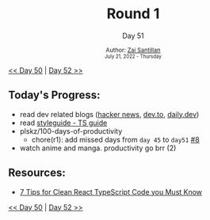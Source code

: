 <div align="center">
  <h1>Round 1</h1>
  <p>Day 51</p>
  <sub>
    Author: <a href="https://github.com/plskz" target="_blank">Zai Santillan</a>
    <br>
    <small>July 21, 2022 - Thursday</small>
  </sub>
</div>

[<< Day 50](day050.md) | [Day 52 >>](day052.md)

## Today's Progress:

- read dev related blogs ([hacker news](https://news.ycombinator.com), [dev.to](https://dev.to), [daily.dev](https://daily.dev))
- read [styleguide - TS guide](https://google.github.io/styleguide/tsguide.html)
- plskz/100-days-of-productivity
  - chore(r1): add missed days from `day 45` to `day51` [#8](https://github.com/plskz/100-days-of-productivity/pull/8)
- watch anime and manga. productivity go brr (2)

## Resources:

- [7 Tips for Clean React TypeScript Code you Must Know](https://dev.to/ruppysuppy/7-tips-for-clean-react-typescript-code-you-must-know-2da2)

[<< Day 50](day050.md) | [Day 52 >>](day052.md)
